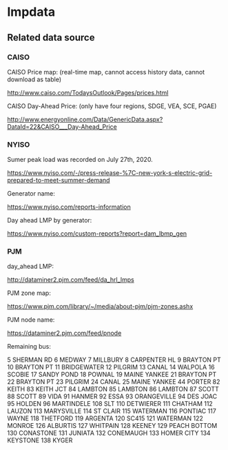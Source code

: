 # lmpdata

## Related data source

### CAISO

CAISO Price map: (real-time map, cannot access history data, cannot download as table)

http://www.caiso.com/TodaysOutlook/Pages/prices.html

CAISO Day-Ahead Price: (only have four regions, SDGE, VEA, SCE, PGAE)

http://www.energyonline.com/Data/GenericData.aspx?DataId=22&CAISO___Day-Ahead_Price

### NYISO

Sumer peak load was recorded on July 27th, 2020.

https://www.nyiso.com/-/press-release-%7C-new-york-s-electric-grid-prepared-to-meet-summer-demand

Generator name:

https://www.nyiso.com/reports-information

Day ahead LMP by generator:

https://www.nyiso.com/custom-reports?report=dam_lbmp_gen

### PJM

day_ahead LMP:

http://dataminer2.pjm.com/feed/da_hrl_lmps

PJM zone map:

https://www.pjm.com/library/~/media/about-pjm/pjm-zones.ashx

PJM node name:

https://dataminer2.pjm.com/feed/pnode

Remaining bus:

5        SHERMAN RD
6            MEDWAY
7          MILLBURY
8      CARPENTER HL
9        BRAYTON PT
10       BRAYTON PT
11      BRIDGEWATER
12          PILGRIM
13            CANAL
14          WALPOLA
16           SCOBIE
17       SANDY POND
18           POWNAL
19     MAINE YANKEE
21       BRAYTON PT
22       BRAYTON PT
23          PILGRIM
24            CANAL
25     MAINE YANKEE
44           PORTER
82            KEITH
83        KEITH JCT
84          LAMBTON
85          LAMBTON
86          LAMBTON
87            SCOTT
88            SCOTT
89             VIDA
91           HANMER
92             ESSA
93      ORANGEVILLE
94         DES JOAC
95           HOLDEN
96       MARTINDELE
108             SLT
110       DETWIERER
111         CHATHAM
112          LAUZON
113      MARYSVILLE
114        ST CLAIR
115        WATERMAN
116         PONTIAC
117           WAYNE
118        THETFORD
119         ARGENTA
120           SC415
121        WATERMAN
122          MONROE
126        ALBURTIS
127        WHITPAIN
128          KEENEY
129    PEACH BOTTOM
130       CONASTONE
131         JUNIATA
132       CONEMAUGH
133      HOMER CITY
134        KEYSTONE
138           KYGER

